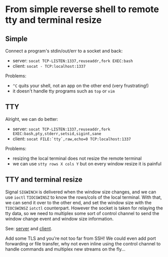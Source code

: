 # From simple reverse shell to remote tty and terminal resize

## Simple

Connect a program's stdin/out/err to a socket and back:

 * server:
 ```socat TCP-LISTEN:1337,reuseaddr,fork EXEC:bash```
 * client:
 ```socat - TCP:localhost:1337```

Problems:

 * `^C` quits your shell, not an app on the other end (very frustrating!)
 * it doesn't handle tty programs such as `top` or `vim`

## TTY

Alright, we can do better:

 * server:
 ```socat TCP-LISTEN:1337,reuseaddr,fork EXEC:bash,pty,stderr,setsid,sigint,sane```
 * client:
 ```socat FILE:`tty`,raw,echo=0 TCP:localhost:1337```

Problems:

 * resizing the local terminal does not resize the remote terminal
 * we can use `stty rows X cols Y` but on every window resize it is painful

## TTY and terminal resize

Signal `SIGWINCH` is delivered when the window size changes, and we
can use `ioctl` `TIOCGWINSZ` to know the rows/cols of the local terminal.
With that, we can send it over to the other end, and set the window size with
the `TIOCSWINSZ` `iotctl` counterpart. However the socket is taken for relaying
the tty data, so we need to multiplex some sort of control channel
to send the window change event and window size information.

See: [server](server.go) and [client](server.go).

Add some TLS and you're not too far from SSH!
We could even add port forwarding or file transfer, why not even inline using
the control channel to handle commands and multiplex new streams on the fly...

